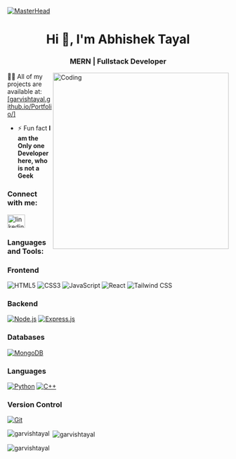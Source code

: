 [![MasterHead](https://mir-s3-cdn-cf.behance.net/project_modules/max_1200/54b6c068097599.5b50bca476b9b.gif)](https://garvishtayal.io)
<h1 align="center">Hi 👋, I'm Abhishek Tayal</h1>
<h3 align="center">MERN | Fullstack Developer</h3>
<img align="right" alt="Coding" width="400" 
src="https://i.giphy.com/media/qgQUggAC3Pfv687qPC/giphy.webp">


 👨‍💻 All of my projects are available at: <a href="https://garvishtayal.github.io/Portfolio" target="blank">[garvishtayal.github.io/Portfolio/] </a>
<p align="left">

- ⚡ Fun fact **I am the Only one Developer here, who is not a Geek**

<h3 align="left">Connect with me:</h3>
<p align="left">
<a href="https://linkedin.com/in/linkedin.com/in/abhishek-tayal-676a30217" target="blank"><img align="center" src="https://raw.githubusercontent.com/rahuldkjain/github-profile-readme-generator/master/src/images/icons/Social/linked-in-alt.svg" alt="linkedin.com/in/abhishek-tayal-676a30217" height="30" width="40" /></a>
</p>

<h3 align="left">Languages and Tools:</h3>

### Frontend
![HTML5](https://img.shields.io/badge/HTML5-E34F26?style=for-the-badge&logo=html5&logoColor=white)
![CSS3](https://img.shields.io/badge/CSS3-1572B6?style=for-the-badge&logo=css3&logoColor=white)
![JavaScript](https://img.shields.io/badge/JavaScript-F7DF1E?style=for-the-badge&logo=javascript&logoColor=black)
![React](https://img.shields.io/badge/React-61DAFB?style=for-the-badge&logo=react&logoColor=black)
![Tailwind CSS](https://img.shields.io/badge/Tailwind_CSS-38B2AC?style=for-the-badge&logo=tailwindcss&logoColor=white)


### Backend
[![Node.js](https://img.shields.io/badge/Node.js-339933?style=for-the-badge&logo=node.js&logoColor=white)](https://nodejs.org/)
[![Express.js](https://img.shields.io/badge/Express.js-000000?style=for-the-badge&logo=express&logoColor=white)](https://expressjs.com/)

### Databases
[![MongoDB](https://img.shields.io/badge/MongoDB-47A248?style=for-the-badge&logo=mongodb&logoColor=white)](https://www.mongodb.com/)

### Languages
[![Python](https://img.shields.io/badge/Python-3776AB?style=for-the-badge&logo=python&logoColor=white)](https://www.python.org/)
[![C++](https://img.shields.io/badge/C++-00599C?style=for-the-badge&logo=c%2B%2B&logoColor=white)](https://isocpp.org/)

### Version Control
[![Git](https://img.shields.io/badge/Git-F05032?style=for-the-badge&logo=git&logoColor=white)](https://git-scm.com/)


<p><img align="left" src="https://github-readme-stats.vercel.app/api/top-langs?username=garvishtayal&show_icons=true&locale=en&layout=compact" alt="garvishtayal" /></p>

<p>&nbsp;<img align="center" src="https://github-readme-stats.vercel.app/api?username=garvishtayal&show_icons=true&locale=en" alt="garvishtayal" /></p>

<p><img align="center" src="https://github-readme-streak-stats.herokuapp.com/?user=garvishtayal&" alt="garvishtayal" /></p>

